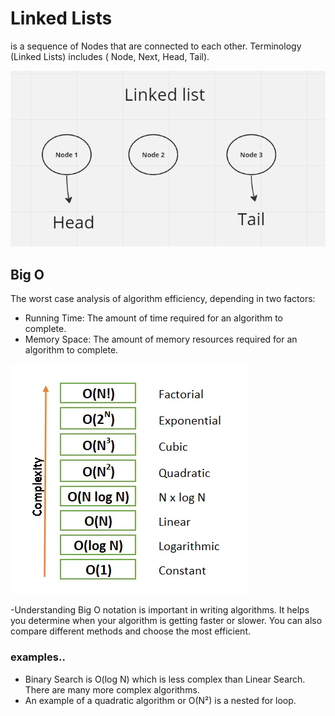 # Linked Lists

is a sequence of Nodes that are connected to each other.
Terminology (Linked Lists) includes ( Node, Next, Head, Tail).

![Linked List](./images/LINKED.PNG)

## Big O

The worst case analysis of algorithm efficiency, depending in two factors:

- Running Time: The amount of time required for an algorithm to complete.
- Memory Space: The amount of memory resources required for an algorithm to complete.

![Comlixity Big (O)](./images/bigO.PNG)

-Understanding Big O notation is important in writing algorithms. It helps you determine when your algorithm is getting faster or slower. You can also compare different methods and choose the most efficient.

### examples..

- Binary Search is O(log N) which is less complex than Linear Search. There are many more complex algorithms.
- An example of a quadratic algorithm or O(N²) is a nested for loop.
